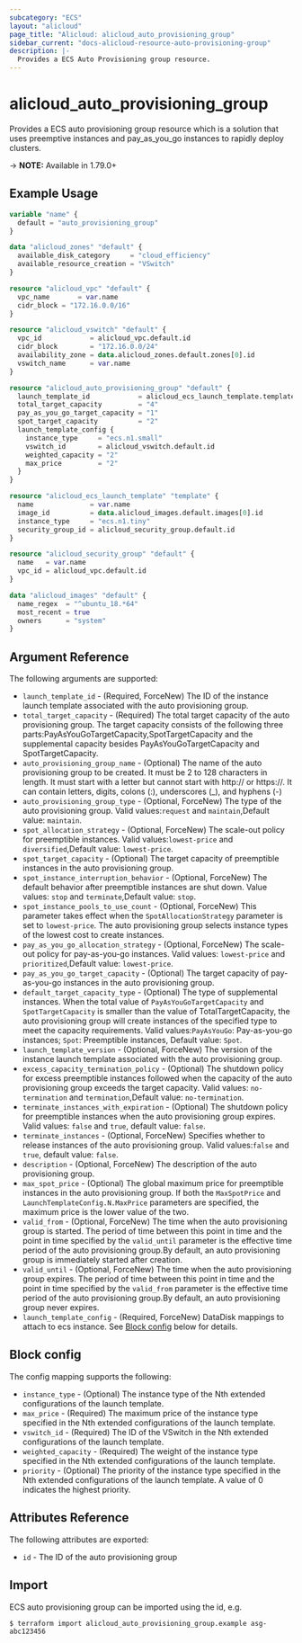 ```yaml
---
subcategory: "ECS"
layout: "alicloud"
page_title: "Alicloud: alicloud_auto_provisioning_group"
sidebar_current: "docs-alicloud-resource-auto-provisioning-group"
description: |-
  Provides a ECS Auto Provisioning group resource.
---
```


# alicloud\_auto\_provisioning\_group

Provides a ECS auto provisioning group resource which is a solution that uses preemptive instances and pay_as_you_go instances to rapidly deploy clusters.

-> **NOTE:** Available in 1.79.0+


## Example Usage

```terraform
variable "name" {
  default = "auto_provisioning_group"
}

data "alicloud_zones" "default" {
  available_disk_category     = "cloud_efficiency"
  available_resource_creation = "VSwitch"
}

resource "alicloud_vpc" "default" {
  vpc_name       = var.name
  cidr_block = "172.16.0.0/16"
}

resource "alicloud_vswitch" "default" {
  vpc_id            = alicloud_vpc.default.id
  cidr_block        = "172.16.0.0/24"
  availability_zone = data.alicloud_zones.default.zones[0].id
  vswitch_name      = var.name
}

resource "alicloud_auto_provisioning_group" "default" {
  launch_template_id            = alicloud_ecs_launch_template.template.id
  total_target_capacity         = "4"
  pay_as_you_go_target_capacity = "1"
  spot_target_capacity          = "2"
  launch_template_config {
    instance_type     = "ecs.n1.small"
    vswitch_id        = alicloud_vswitch.default.id
    weighted_capacity = "2"
    max_price         = "2"
  }
}

resource "alicloud_ecs_launch_template" "template" {
  name              = var.name
  image_id          = data.alicloud_images.default.images[0].id
  instance_type     = "ecs.n1.tiny"
  security_group_id = alicloud_security_group.default.id
}

resource "alicloud_security_group" "default" {
  name   = var.name
  vpc_id = alicloud_vpc.default.id
}

data "alicloud_images" "default" {
  name_regex  = "^ubuntu_18.*64"
  most_recent = true
  owners      = "system"
}
```


## Argument Reference

The following arguments are supported:

* `launch_template_id` - (Required, ForceNew) The ID of the instance launch template associated with the auto provisioning group.
* `total_target_capacity` - (Required) The total target capacity of the auto provisioning group. The target capacity consists of the following three parts:PayAsYouGoTargetCapacity,SpotTargetCapacity and the supplemental capacity besides PayAsYouGoTargetCapacity and SpotTargetCapacity.
* `auto_provisioning_group_name` - (Optional) The name of the auto provisioning group to be created. It must be 2 to 128 characters in length. It must start with a letter but cannot start with http:// or https://. It can contain letters, digits, colons (:), underscores (_), and hyphens (-)
* `auto_provisioning_group_type` - (Optional, ForceNew) The type of the auto provisioning group. Valid values:`request` and `maintain`,Default value: `maintain`.
* `spot_allocation_strategy` - (Optional, ForceNew) The scale-out policy for preemptible instances. Valid values:`lowest-price` and `diversified`,Default value: `lowest-price`.
* `spot_target_capacity` - (Optional) The target capacity of preemptible instances in the auto provisioning group.
* `spot_instance_interruption_behavior` - (Optional, ForceNew) The default behavior after preemptible instances are shut down. Value values: `stop` and `terminate`,Default value: `stop`.
* `spot_instance_pools_to_use_count` - (Optional, ForceNew) This parameter takes effect when the `SpotAllocationStrategy` parameter is set to `lowest-price`. The auto provisioning group selects instance types of the lowest cost to create instances.
* `pay_as_you_go_allocation_strategy` - (Optional, ForceNew) The scale-out policy for pay-as-you-go instances. Valid values: `lowest-price` and `prioritized`,Default value: `lowest-price`.
* `pay_as_you_go_target_capacity` - (Optional) The target capacity of pay-as-you-go instances in the auto provisioning group.
* `default_target_capacity_type` - (Optional) The type of supplemental instances. When the total value of `PayAsYouGoTargetCapacity` and `SpotTargetCapacity` is smaller than the value of TotalTargetCapacity, the auto provisioning group will create instances of the specified type to meet the capacity requirements. Valid values:`PayAsYouGo`: Pay-as-you-go instances; `Spot`: Preemptible instances, Default value: `Spot`.
* `launch_template_version` - (Optional, ForceNew) The version of the instance launch template associated with the auto provisioning group.
* `excess_capacity_termination_policy` - (Optional) The shutdown policy for excess preemptible instances followed when the capacity of the auto provisioning group exceeds the target capacity. Valid values: `no-termination` and `termination`,Default value: `no-termination`.
* `terminate_instances_with_expiration` - (Optional) The shutdown policy for preemptible instances when the auto provisioning group expires. Valid values: `false` and `true`, default value: `false`.
* `terminate_instances` - (Optional, ForceNew) Specifies whether to release instances of the auto provisioning group. Valid values:`false` and `true`, default value: `false`.
* `description` - (Optional, ForceNew) The description of the auto provisioning group.
* `max_spot_price` - (Optional) The global maximum price for preemptible instances in the auto provisioning group. If both the `MaxSpotPrice` and `LaunchTemplateConfig.N.MaxPrice` parameters are specified, the maximum price is the lower value of the two.
* `valid_from` - (Optional, ForceNew) The time when the auto provisioning group is started. The period of time between this point in time and the point in time specified by the `valid_until` parameter is the effective time period of the auto provisioning group.By default, an auto provisioning group is immediately started after creation.
* `valid_until` - (Optional, ForceNew) The time when the auto provisioning group expires. The period of time between this point in time and the point in time specified by the `valid_from` parameter is the effective time period of the auto provisioning group.By default, an auto provisioning group never expires.
* `launch_template_config` - (Required, ForceNew) DataDisk mappings to attach to ecs instance. See [Block config](#block-config) below for details.

## Block config

The config mapping supports the following:
* `instance_type` - (Optional) The instance type of the Nth extended configurations of the launch template.
* `max_price` - (Required) The maximum price of the instance type specified in the Nth extended configurations of the launch template.
* `vswitch_id` - (Required) The ID of the VSwitch in the Nth extended configurations of the launch template.
* `weighted_capacity` - (Required) The weight of the instance type specified in the Nth extended configurations of the launch template.
* `priority` - (Optional) The priority of the instance type specified in the Nth extended configurations of the launch template. A value of 0 indicates the highest priority.
                     
## Attributes Reference

The following attributes are exported:
* `id` - The ID of the auto provisioning group

## Import

ECS auto provisioning group can be imported using the id, e.g.

```
$ terraform import alicloud_auto_provisioning_group.example asg-abc123456
```